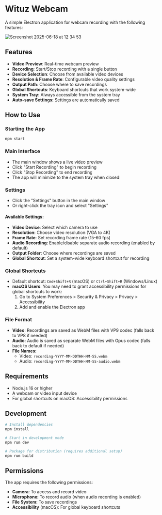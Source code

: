 # Wituz Webcam

A simple Electron application for webcam recording with the following features:

![Screenshot 2025-06-18 at 12 34 53](https://github.com/user-attachments/assets/8cf0ebfc-f4d6-4398-8d70-436e27d6c3c1)

## Features

- **Video Preview**: Real-time webcam preview
- **Recording**: Start/Stop recording with a single button
- **Device Selection**: Choose from available video devices
- **Resolution & Frame Rate**: Configurable video quality settings
- **Output Path**: Choose where to save recordings
- **Global Shortcuts**: Keyboard shortcuts that work system-wide
- **System Tray**: Always accessible from the system tray
- **Auto-save Settings**: Settings are automatically saved

## How to Use

### Starting the App
```bash
npm start
```

### Main Interface
- The main window shows a live video preview
- Click "Start Recording" to begin recording
- Click "Stop Recording" to end recording
- The app will minimize to the system tray when closed

### Settings
- Click the "Settings" button in the main window
- Or right-click the tray icon and select "Settings"

#### Available Settings:
- **Video Device**: Select which camera to use
- **Resolution**: Choose video resolution (VGA to 4K)
- **Frame Rate**: Set recording frame rate (15-60 fps)
- **Audio Recording**: Enable/disable separate audio recording (enabled by default)
- **Output Folder**: Choose where recordings are saved
- **Global Shortcut**: Set a system-wide keyboard shortcut for recording

### Global Shortcuts
- Default shortcut: `Cmd+Shift+R` (macOS) or `Ctrl+Shift+R` (Windows/Linux)
- **macOS Users**: You may need to grant accessibility permissions for global shortcuts to work:
  1. Go to System Preferences > Security & Privacy > Privacy > Accessibility
  2. Add and enable the Electron app

### File Format
- **Video**: Recordings are saved as WebM files with VP9 codec (falls back to VP8 if needed)
- **Audio**: Audio is saved as separate WebM files with Opus codec (falls back to default if needed)
- **File Names**: 
  - Video: `recording-YYYY-MM-DDTHH-MM-SS.webm`
  - Audio: `recording-YYYY-MM-DDTHH-MM-SS-audio.webm`

## Requirements

- Node.js 16 or higher
- A webcam or video input device
- For global shortcuts on macOS: Accessibility permissions

## Development

```bash
# Install dependencies
npm install

# Start in development mode
npm run dev

# Package for distribution (requires additional setup)
npm run build
```

## Permissions

The app requires the following permissions:
- **Camera**: To access and record video
- **Microphone**: To record audio (when audio recording is enabled)
- **File System**: To save recordings
- **Accessibility** (macOS): For global keyboard shortcuts

